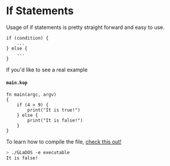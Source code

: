 # If Statements

Usage of if statements is pretty straight forward and easy to use.

```
if (condition) {
	...
} else {
	...
}
```

If you'd like to see a real example

#### **`main.kop`**
```
fn main(argc, argv)
{
	if (4 > 9) {
		print("It is true!")
	} else {
		print("It is false!")
	}
}
```

To learn how to compile the file, [check this out!](./compile_and_run.md)

```sh
> ./GLaDOS -e executable
It is false!
```
